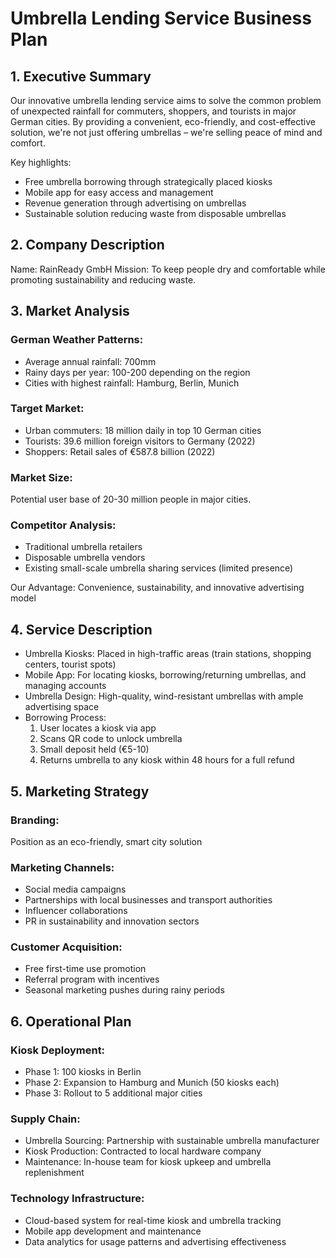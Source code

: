 # Umbrella Lending Service Business Plan

## 1. Executive Summary

Our innovative umbrella lending service aims to solve the common problem of unexpected rainfall for commuters, shoppers, and tourists in major German cities. By providing a convenient, eco-friendly, and cost-effective solution, we're not just offering umbrellas – we're selling peace of mind and comfort.

Key highlights:
- Free umbrella borrowing through strategically placed kiosks
- Mobile app for easy access and management
- Revenue generation through advertising on umbrellas
- Sustainable solution reducing waste from disposable umbrellas

## 2. Company Description

Name: RainReady GmbH
Mission: To keep people dry and comfortable while promoting sustainability and reducing waste.

## 3. Market Analysis

### German Weather Patterns:
- Average annual rainfall: 700mm
- Rainy days per year: 100-200 depending on the region
- Cities with highest rainfall: Hamburg, Berlin, Munich

### Target Market:
- Urban commuters: 18 million daily in top 10 German cities
- Tourists: 39.6 million foreign visitors to Germany (2022)
- Shoppers: Retail sales of €587.8 billion (2022)

### Market Size:
Potential user base of 20-30 million people in major cities.

### Competitor Analysis:
- Traditional umbrella retailers
- Disposable umbrella vendors
- Existing small-scale umbrella sharing services (limited presence)

Our Advantage: Convenience, sustainability, and innovative advertising model

## 4. Service Description

- Umbrella Kiosks: Placed in high-traffic areas (train stations, shopping centers, tourist spots)
- Mobile App: For locating kiosks, borrowing/returning umbrellas, and managing accounts
- Umbrella Design: High-quality, wind-resistant umbrellas with ample advertising space
- Borrowing Process: 
  1. User locates a kiosk via app
  2. Scans QR code to unlock umbrella
  3. Small deposit held (€5-10)
  4. Returns umbrella to any kiosk within 48 hours for a full refund

## 5. Marketing Strategy

### Branding:
Position as an eco-friendly, smart city solution

### Marketing Channels:
- Social media campaigns
- Partnerships with local businesses and transport authorities
- Influencer collaborations
- PR in sustainability and innovation sectors

### Customer Acquisition:
- Free first-time use promotion
- Referral program with incentives
- Seasonal marketing pushes during rainy periods

## 6. Operational Plan

### Kiosk Deployment:
- Phase 1: 100 kiosks in Berlin
- Phase 2: Expansion to Hamburg and Munich (50 kiosks each)
- Phase 3: Rollout to 5 additional major cities

### Supply Chain:
- Umbrella Sourcing: Partnership with sustainable umbrella manufacturer
- Kiosk Production: Contracted to local hardware company
- Maintenance: In-house team for kiosk upkeep and umbrella replenishment

### Technology Infrastructure:
- Cloud-based system for real-time kiosk and umbrella tracking
- Mobile app development and maintenance
- Data analytics for usage patterns and advertising effectiveness


